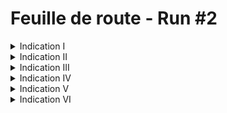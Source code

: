 # Feuille de route - Run #2

<details>
  <summary>Indication I</summary>
  <img src="1.jpg" alt="Incidcation I">
  <details>
    <summary>Indice</summary>
    N'as-tu jamais voulu être un petit oeuf ?
  </details>
</details>

<details>
  <summary>Indication II</summary>
  <img src="2.png" alt="Incidcation II">
  <details>
    <summary>Indice</summary>
    Cherche un autre accès au feu de Noiresouche et d’autres chemins s’ouvriront à toi
  </details>
</details>

<details>
  <summary>Indication III</summary>
  <img src="1.jpg" alt="Incidcation I">
  <details>
    <summary>Indice</summary>
    N'as-tu jamais voulu être un petit oeuf ?
  </details>
</details>

<details>
  <summary>Indication IV</summary>
  <img src="1.jpg" alt="Incidcation I">
  <details>
    <summary>Indice</summary>
    Toc Toc ?
  </details>
</details>

<details>
  <summary>Indication V</summary>
  Le très grand tableau n’est pas un Picasso
</details>


<details>
  <summary>Indication VI</summary>
  <img src="1.jpg" alt="Incidcation I">
  <details>
    <summary>Indice</summary>
    Gwenevere est trop belle pour être vraie
  </details>
    <details>
    <summary>Indice</summary>
     ? --> Tu montes ou tu descends ?
  </details>
</details>
